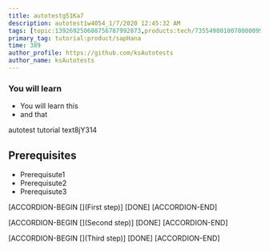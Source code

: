 ```yaml
---
title: autotestg51Ka7
description: autotest1w4054_1/7/2020 12:45:32 AM
tags: [topic:139269250608756787992873,products:tech/73554900100700000996,tutorial:experience/advanced]
primary_tag: tutorial:product/sapHana
time: 389
author_profile: https://github.com/ksAutotests
author_name: ksAutotests
---
```

### You will learn
- You will learn this
- and that

autotest tutorial text8jY314

## Prerequisites
- Prerequisute1
- Prerequisute2
- Prerequisute3

[ACCORDION-BEGIN [](First step)]
[DONE]
[ACCORDION-END]

[ACCORDION-BEGIN [](Second step)]
[DONE]
[ACCORDION-END]

[ACCORDION-BEGIN [](Third step)]
[DONE]
[ACCORDION-END]

